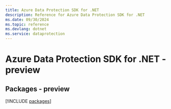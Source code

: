 ```yaml
---
title: Azure Data Protection SDK for .NET
description: Reference for Azure Data Protection SDK for .NET
ms.date: 09/30/2024
ms.topic: reference
ms.devlang: dotnet
ms.service: dataprotection
---
```

# Azure Data Protection SDK for .NET - preview
## Packages - preview
[!INCLUDE [packages](data-protection-index.md)]